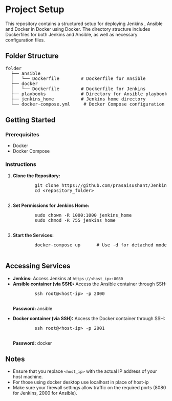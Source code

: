<h1>Project Setup</h1>

<p>This repository contains a structured setup for deploying Jenkins , Ansible and Docker in Docker using Docker. The directory structure includes Dockerfiles for both Jenkins and Ansible, as well as necessary configuration files.</p>

<h2>Folder Structure</h2>
<pre>
folder
  ├── ansible
  │   └── Dockerfile        # Dockerfile for Ansible
  ├── docker
  │   └── Dockerfile        # Dockerfile for Jenkins
  ├── playbooks             # Directory for Ansible playbooks
  ├── jenkins_home          # Jenkins home directory
  └── docker-compose.yml     # Docker Compose configuration
</pre>

<h2>Getting Started</h2>

<h3>Prerequisites</h3>
<ul>
    <li>Docker</li>
    <li>Docker Compose</li>
</ul>

<h3>Instructions</h3>
<ol>
    <li><strong>Clone the Repository:</strong>
        <pre>
        git clone https://github.com/prasaisushant/Jenkins_ansible_docker_compose.git
        cd &lt;repository_folder&gt;
        </pre>
    </li>
    <li><strong>Set Permissions for Jenkins Home:</strong>
        <pre>
        sudo chown -R 1000:1000 jenkins_home
        sudo chmod -R 755 jenkins_home
        </pre>
    </li>
    <li><strong>Start the Services:</strong>
        <pre>
        docker-compose up      # Use -d for detached mode
        </pre>
    </li>
</ol>

<h2>Accessing Services</h2>
<ul>
    <li><strong>Jenkins:</strong> Access Jenkins at <code>https://&lt;host_ip&gt;:8080</code></li>
    <li><strong>Ansible container (via SSH):</strong> Access the Ansible container through SSH:
        <pre>
        ssh root@&lt;host-ip&gt; -p 2000
        </pre>
        <p><strong>Password:</strong> ansible</p>
    </li>
    <li><strong>Docker container (via SSH):</strong> Access the Docker container through SSH:
        <pre>
        ssh root@&lt;host-ip&gt; -p 2001
        </pre>
        <p><strong>Password:</strong> docker</p>
    </li>
</ul>
</ul>

<h2>Notes</h2>
<ul>
    <li>Ensure that you replace <code>&lt;host_ip&gt;</code> with the actual IP address of your host machine.</li>
    <li> For those using docker desktop use localhost in place of host-ip</li>
    <li>Make sure your firewall settings allow traffic on the required ports (8080 for Jenkins, 2000 for Ansible).</li>
</ul>
